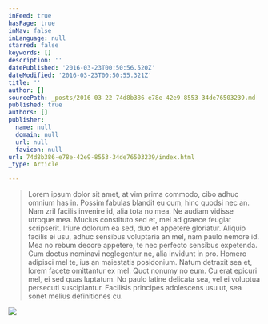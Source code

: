 ```yaml
---
inFeed: true
hasPage: true
inNav: false
inLanguage: null
starred: false
keywords: []
description: ''
datePublished: '2016-03-23T00:50:56.520Z'
dateModified: '2016-03-23T00:50:55.321Z'
title: ''
author: []
sourcePath: _posts/2016-03-22-74d8b386-e78e-42e9-8553-34de76503239.md
published: true
authors: []
publisher:
  name: null
  domain: null
  url: null
  favicon: null
url: 74d8b386-e78e-42e9-8553-34de76503239/index.html
_type: Article

---
```

> Lorem ipsum dolor sit amet, at vim prima commodo, cibo adhuc omnium has in. Possim fabulas blandit eu cum, hinc quodsi nec an. Nam zril facilis invenire id, alia tota no mea. Ne audiam vidisse utroque mea.
> Mucius constituto sed et, mel ad graece feugiat scripserit. Iriure dolorum ea sed, duo et appetere gloriatur. Aliquip facilis ei usu, adhuc sensibus voluptaria an mel, nam paulo nemore id. Mea no rebum decore appetere, te nec perfecto sensibus expetenda. Cum doctus nominavi neglegentur ne, alia invidunt in pro. Homero adipisci mel te, ius an maiestatis posidonium.
> Natum detraxit sea et, lorem facete omittantur ex mel. Quot nonumy no eum. Cu erat epicuri mel, ei sed quas luptatum. No paulo latine delicata sea, vel ei voluptua persecuti suscipiantur. Facilisis principes adolescens usu ut, sea sonet melius definitiones cu.

![](https://the-grid-user-content.s3-us-west-2.amazonaws.com/d0da6721-2f19-4998-990f-758205964fa8.jpg)